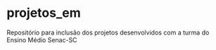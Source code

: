 # projetos_em
Repositório para inclusão dos projetos desenvolvidos com a turma do Ensino Médio Senac-SC
